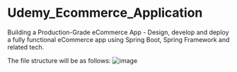 # Udemy_Ecommerce_Application
Building a Production-Grade eCommerce App - Design, develop and deploy a fully functional eCommerce app using Spring Boot, Spring Framework and related tech.

The file structure will be as follows:
![image](https://github.com/user-attachments/assets/c7172a45-e53a-4ead-994a-1eb604e72029)

